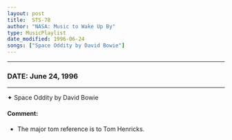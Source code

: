 ```yaml
---
layout: post
title:  STS-78
author: "NASA: Music to Wake Up By"
type: MusicPlaylist
date_modified: 1996-06-24
songs: ["Space Oddity by David Bowie"]
---
```


----
### DATE: June 24, 1996
----
✦ Space Oddity by David Bowie

#### Comment:
* The major tom reference is to Tom Henricks.



<br/>
<center>
	<a target="_blank"
	   href="https://twitter.com/intent/tweet?hashtags=Space,NASA,Playlist,NASAWakeupCalls,SpaceProgram&text={{ page.author}}, '{{ page.songs.first }}' {{ page.title }}, {{ page.date | date: '%B %d, %Y' }}. {{ site.url }}{{ page.url }} @nasawakeupcalls">
	   <i class="fab fa-twitter" alt="Tweet this page" style="font-size: 1.3em;"></i>
	</a>
	&nbsp; 	<i class="fas fa-user-astronaut" style="font-size: 1.5em;"></i> &nbsp;
    <a type="amzn" search="'Space Oddity by David Bowie'" category="popular music">
        <i class="fab fa-amazon" style="font-size: 1.3em;"></i>
    </a>
</center>
